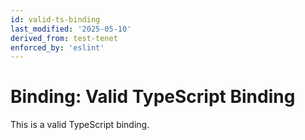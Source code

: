 ```yaml
---
id: valid-ts-binding
last_modified: '2025-05-10'
derived_from: test-tenet
enforced_by: 'eslint'
---
```


# Binding: Valid TypeScript Binding

This is a valid TypeScript binding.
